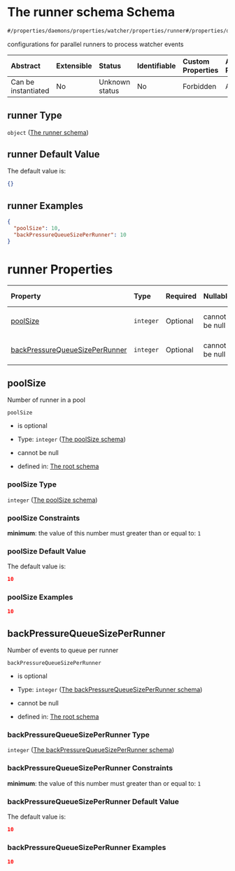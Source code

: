 # The runner schema Schema

```txt
#/properties/daemons/properties/watcher/properties/runner#/properties/daemons/properties/watcher/properties/runner
```

configurations for parallel runners to process watcher events

| Abstract            | Extensible | Status         | Identifiable | Custom Properties | Additional Properties | Access Restrictions | Defined In                                                        |
| :------------------ | :--------- | :------------- | :----------- | :---------------- | :-------------------- | :------------------ | :---------------------------------------------------------------- |
| Can be instantiated | No         | Unknown status | No           | Forbidden         | Allowed               | none                | [values.schema.json\*](values.schema.json "open original schema") |

## runner Type

`object` ([The runner schema](values-properties-daemons-properties-watcher-properties-the-runner-schema.md))

## runner Default Value

The default value is:

```json
{}
```

## runner Examples

```json
{
  "poolSize": 10,
  "backPressureQueueSizePerRunner": 10
}
```

# runner Properties

| Property                                                          | Type      | Required | Nullable       | Defined by                                                                                                                                                                                                                                                                                                                                                    |
| :---------------------------------------------------------------- | :-------- | :------- | :------------- | :------------------------------------------------------------------------------------------------------------------------------------------------------------------------------------------------------------------------------------------------------------------------------------------------------------------------------------------------------------ |
| [poolSize](#poolsize)                                             | `integer` | Optional | cannot be null | [The root schema](values-properties-daemons-properties-watcher-properties-the-runner-schema-properties-the-poolsize-schema.md "#/properties/daemons/properties/watcher/properties/runner/properties/poolSize#/properties/daemons/properties/watcher/properties/runner/properties/poolSize")                                                                   |
| [backPressureQueueSizePerRunner](#backpressurequeuesizeperrunner) | `integer` | Optional | cannot be null | [The root schema](values-properties-daemons-properties-watcher-properties-the-runner-schema-properties-the-backpressurequeuesizeperrunner-schema.md "#/properties/daemons/properties/watcher/properties/runner/properties/backPressureQueueSizePerRunner#/properties/daemons/properties/watcher/properties/runner/properties/backPressureQueueSizePerRunner") |

## poolSize

Number of runner in a pool

`poolSize`

*   is optional

*   Type: `integer` ([The poolSize schema](values-properties-daemons-properties-watcher-properties-the-runner-schema-properties-the-poolsize-schema.md))

*   cannot be null

*   defined in: [The root schema](values-properties-daemons-properties-watcher-properties-the-runner-schema-properties-the-poolsize-schema.md "#/properties/daemons/properties/watcher/properties/runner/properties/poolSize#/properties/daemons/properties/watcher/properties/runner/properties/poolSize")

### poolSize Type

`integer` ([The poolSize schema](values-properties-daemons-properties-watcher-properties-the-runner-schema-properties-the-poolsize-schema.md))

### poolSize Constraints

**minimum**: the value of this number must greater than or equal to: `1`

### poolSize Default Value

The default value is:

```json
10
```

### poolSize Examples

```json
10
```

## backPressureQueueSizePerRunner

Number of events to queue per runner

`backPressureQueueSizePerRunner`

*   is optional

*   Type: `integer` ([The backPressureQueueSizePerRunner schema](values-properties-daemons-properties-watcher-properties-the-runner-schema-properties-the-backpressurequeuesizeperrunner-schema.md))

*   cannot be null

*   defined in: [The root schema](values-properties-daemons-properties-watcher-properties-the-runner-schema-properties-the-backpressurequeuesizeperrunner-schema.md "#/properties/daemons/properties/watcher/properties/runner/properties/backPressureQueueSizePerRunner#/properties/daemons/properties/watcher/properties/runner/properties/backPressureQueueSizePerRunner")

### backPressureQueueSizePerRunner Type

`integer` ([The backPressureQueueSizePerRunner schema](values-properties-daemons-properties-watcher-properties-the-runner-schema-properties-the-backpressurequeuesizeperrunner-schema.md))

### backPressureQueueSizePerRunner Constraints

**minimum**: the value of this number must greater than or equal to: `1`

### backPressureQueueSizePerRunner Default Value

The default value is:

```json
10
```

### backPressureQueueSizePerRunner Examples

```json
10
```
